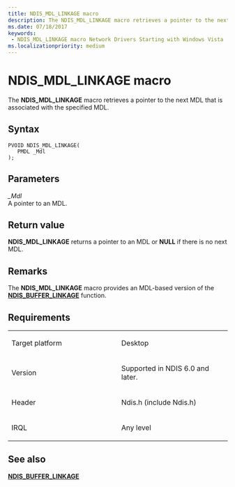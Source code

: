 ```yaml
---
title: NDIS_MDL_LINKAGE macro
description: The NDIS_MDL_LINKAGE macro retrieves a pointer to the next MDL that is associated with the specified MDL.
ms.date: 07/18/2017
keywords:
 - NDIS_MDL_LINKAGE macro Network Drivers Starting with Windows Vista
ms.localizationpriority: medium
---
```


# NDIS\_MDL\_LINKAGE macro


The **NDIS\_MDL\_LINKAGE** macro retrieves a pointer to the next MDL that is associated with the specified MDL.

## Syntax

```ManagedCPlusPlus
PVOID NDIS_MDL_LINKAGE(
   PMDL _Mdl
);
```

## Parameters

*\_Mdl*   
A pointer to an MDL.

## Return value

**NDIS\_MDL\_LINKAGE** returns a pointer to an MDL or **NULL** if there is no next MDL.

## Remarks

The **NDIS\_MDL\_LINKAGE** macro provides an MDL-based version of the [**NDIS\_BUFFER\_LINKAGE**](/previous-versions/windows/hardware/network/ff556919(v=vs.85)) function.

## Requirements

<table>
<colgroup>
<col width="50%" />
<col width="50%" />
</colgroup>
<tbody>
<tr class="odd">
<td><p>Target platform</p></td>
<td>Desktop</td>
</tr>
<tr class="even">
<td><p>Version</p></td>
<td><p>Supported in NDIS 6.0 and later.</p></td>
</tr>
<tr class="odd">
<td><p>Header</p></td>
<td>Ndis.h (include Ndis.h)</td>
</tr>
<tr class="even">
<td><p>IRQL</p></td>
<td><p>Any level</p></td>
</tr>
</tbody>
</table>

## See also


[**NDIS\_BUFFER\_LINKAGE**](/previous-versions/windows/hardware/network/ff556919(v=vs.85))

 

